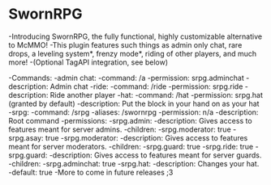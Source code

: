 SwornRPG
========

-Introducing SwornRPG, the fully functional, highly customizable alternative to McMMO!
-This plugin features such things as admin only chat, rare drops, a leveling system*, frenzy mode*, riding of other players, and much more!
-(Optional TagAPI integration, see below)

-Commands:
  -admin chat:
    -command: /a <msg>
    -permission: srpg.adminchat
    -description: Admin chat
  -ride:
    -command: /ride <player>
    -permission: srpg.ride
    -description: Ride another player
  -hat:
    -command: /hat
    -permission: srpg.hat (granted by default)
    -description: Put the block in your hand on as your hat
  -srpg:
    -command: /srpg
    -aliases: /swornrpg
    -permission: n/a
    -description: Root command
-permissions:
  -srpg.admin:
    -description: Gives access to features meant for server admins.
    -children:
      -srpg.moderator: true
      -srpg.asay: true
  -srpg.moderator:
    -description: Gives access to features meant for server moderators.
    -children:
      -srpg.guard: true
      -srpg.ride: true
  -srpg.guard:
    -description: Gives access to features meant for server guards.
    -children:
      -srpg.adminchat: true
  -srpg.hat:
    -description: Changes your hat.
    -default: true
-More to come in future releases ;3
